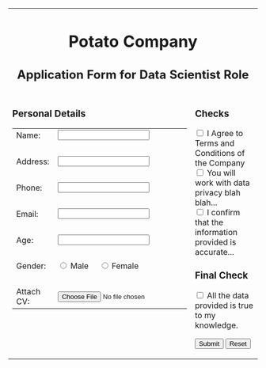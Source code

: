 <!DOCTYPE html>
<html>
<head>
<title>Potato Company - Application Form</title>
</head>
<body>

<table>
  <tr>
    <td colspan="2" align="center">
      <h1>Potato Company</h1>
      <h2>Application Form for Data Scientist Role</h2>
    </td>
  </tr>
  <tr>
    <td valign="top">
      <h3>Personal Details</h3>
      <table>
        <tr>
          <td>Name:</td>
          <td><input type="text" name="name"></td>
        </tr>
        <tr><td colspan="2"><br></td></tr>
        <tr>
          <td>Address:</td>
          <td><input type="text" name="address"></td>
        </tr>
        <tr><td colspan="2"><br></td></tr>
        <tr>
          <td>Phone:</td>
          <td><input type="text" name="phone"></td>
        </tr>
        <tr><td colspan="2"><br></td></tr>
        <tr>
          <td>Email:</td>
          <td><input type="email" name="email"></td>
        </tr>
        <tr><td colspan="2"><br></td></tr>
        <tr>
          <td>Age:</td>
          <td><input type="number" name="age"></td>
        </tr>
        <tr><td colspan="2"><br></td></tr>
        <tr>
          <td>Gender:</td>
          <td>
            <input type="radio" name="gender" value="male"> Male &nbsp;&nbsp;&nbsp; <input type="radio" name="gender" value="female"> Female
          </td>
        </tr>
        <tr><td colspan="2"><br></td></tr>
        <tr>
          <td>Attach CV:</td>
          <td><input type="file" name="cv"></td>
        </tr>
      </table>
    </td>
    <td valign="top">
      <h3>Checks</h3>
      <form>
        <p>
          <input type="checkbox" name="terms"> I Agree to Terms and Conditions of the Company<br>
          <input type="checkbox" name="data"> You will work with data privacy blah blah... <br>
          <input type="checkbox" name="accuracy"> I confirm that the information provided is accurate... <br>
        </p>
        <h3>Final Check</h3>
        <p>
          <input type="checkbox" name="knowledge"> All the data provided is true to my knowledge.
        </p>
        <input type="submit" value="Submit">
        <input type="reset" value="Reset">
      </form>
    </td>
  </tr>
</table>

</body>
</html>
